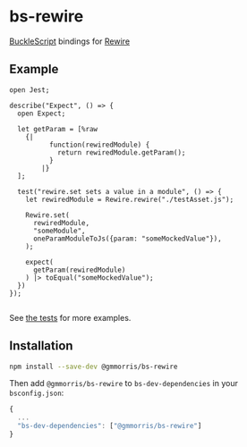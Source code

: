# bs-rewire

[BuckleScript](https://github.com/bucklescript/bucklescript) bindings for [Rewire](https://github.com/jhnns/rewire)

## Example

```reason
open Jest;

describe("Expect", () => {
  open Expect;

  let getParam = [%raw
    {|
          function(rewiredModule) {
            return rewiredModule.getParam();
          }
        |}
  ];

  test("rewire.set sets a value in a module", () => {
    let rewiredModule = Rewire.rewire("./testAsset.js");

    Rewire.set(
      rewiredModule,
      "someModule",
      oneParamModuleToJs({param: "someMockedValue"}),
    );

    expect(
      getParam(rewiredModule)
    ) |> toEqual("someMockedValue");
  })
});


```

See [the tests](https://github.com/gmmorris/bs-rewire/tree/master/__tests__) for more examples.

## Installation

```sh
npm install --save-dev @gmmorris/bs-rewire
```

Then add `@gmmorris/bs-rewire` to `bs-dev-dependencies` in your `bsconfig.json`:
```js
{
  ...
  "bs-dev-dependencies": ["@gmmorris/bs-rewire"]
}
```
